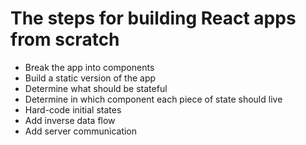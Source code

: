 # The steps for building React apps from scratch

- Break the app into components
- Build a static version of the app
- Determine what should be stateful
- Determine in which component each piece of state should live
- Hard-code initial states
- Add inverse data flow
- Add server communication